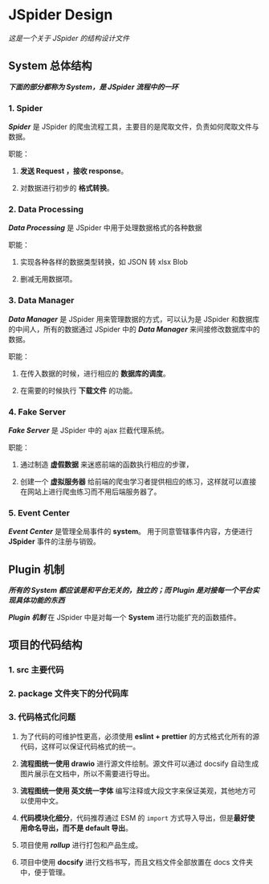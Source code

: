 # JSpider Design

_这是一个关于 JSpider 的结构设计文件_

## System 总体结构

**_下面的部分都称为 System，是 JSpider 流程中的一环_**

### 1. Spider

**_Spider_** 是 JSpider 的爬虫流程工具，主要目的是爬取文件，负责如何爬取文件与数据。

职能：

1. **发送 Request ，接收 response**。

2. 对数据进行初步的 **格式转换**。

### 2. Data Processing

**_Data Processing_** 是 JSpider 中用于处理数据格式的各种数据

职能：

1.  实现各种各样的数据类型转换，如 JSON 转 xlsx Blob

2.  删减无用数据项。

### 3. Data Manager

**_Data Manager_** 是 JSpider 用来管理数据的方式，可以认为是 JSpider 和数据库的中间人，所有的数据通过 JSpider 中的 **_Data Manager_** 来间接修改数据库中的数据。

职能：

1. 在传入数据的时候，进行相应的 **数据库的调度**。

2. 在需要的时候执行 **下载文件** 的功能。

### 4. Fake Server

**_Fake Server_** 是 JSpider 中的 ajax 拦截代理系统。

职能：

1. 通过制造 **虚假数据** 来迷惑前端的函数执行相应的步骤，

2. 创建一个 **虚拟服务器** 给前端的爬虫学习者提供相应的练习，这样就可以直接在网站上进行爬虫练习而不用后端服务器了。

### 5. Event Center

**_Event Center_** 是管理全局事件的 **system**。 用于同意管辖事件内容，方便进行 **JSpider** 事件的注册与销毁。

## Plugin 机制

**_所有的 System 都应该是和平台无关的，独立的；而 Plugin 是对接每一个平台实现具体功能的东西_**

**_Plugin 机制_** 在 JSpider 中是对每一个 **System** 进行功能扩充的函数插件。

## 项目的代码结构

### 1. src 主要代码

### 2. package 文件夹下的分代码库

### 3. 代码格式化问题

1. 为了代码的可维护性更高，必须使用 **eslint + prettier** 的方式格式化所有的源代码，这样可以保证代码格式的统一。

2. **流程图统一使用 drawio** 进行源文件绘制。源文件可以通过 docsify 自动生成图片展示在文档中，所以不需要进行导出。

3. **流程图统一使用 英文统一字体** 编写注释或大段文字来保证美观，其他地方可以使用中文。

4. **代码模块化细分**，代码推荐通过 ESM 的 `import` 方式导入导出，但是**最好使用命名导出，而不是 default 导出**。

5. 项目使用 **_rollup_** 进行打包和产品生成。

6. 项目中使用 **docsify** 进行文档书写，而且文档文件全部放置在 docs 文件夹中，便于管理。
